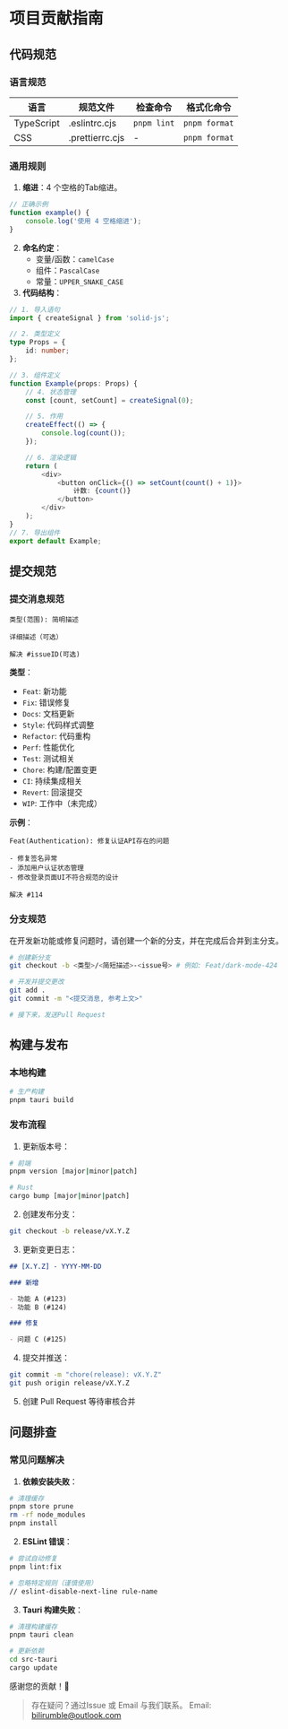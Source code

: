 # 项目贡献指南

## 代码规范

### 语言规范

| 语言       | 规范文件        | 检查命令    | 格式化命令    |
| ---------- | --------------- | ----------- | ------------- |
| TypeScript | .eslintrc.cjs   | `pnpm lint` | `pnpm format` |
| CSS        | .prettierrc.cjs | -           | `pnpm format` |

### 通用规则

1. **缩进**：4 个空格的Tab缩进。

```typescript
// 正确示例
function example() {
	console.log('使用 4 空格缩进');
}
```

2. **命名约定**：
    - 变量/函数：`camelCase`
    - 组件：`PascalCase`
    - 常量：`UPPER_SNAKE_CASE`
3. **代码结构**：

```typescript
// 1. 导入语句
import { createSignal } from 'solid-js';

// 2. 类型定义
type Props = {
    id: number;
};

// 3. 组件定义
function Example(props: Props) {
    // 4. 状态管理
    const [count, setCount] = createSignal(0);

    // 5. 作用
    createEffect(() => {
        console.log(count());
    });

    // 6. 渲染逻辑
    return (
        <div>
            <button onClick={() => setCount(count() + 1)}>
                计数: {count()}
            </button>
        </div>
    );
}
// 7. 导出组件
export default Example;
```

## 提交规范

### 提交消息规范

```
类型(范围): 简明描述

详细描述（可选）

解决 #issueID(可选)
```

**类型**：

- `Feat`: 新功能
- `Fix`: 错误修复
- `Docs`: 文档更新
- `Style`: 代码样式调整
- `Refactor`: 代码重构
- `Perf`: 性能优化
- `Test`: 测试相关
- `Chore`: 构建/配置变更
- `CI`: 持续集成相关
- `Revert`: 回滚提交
- `WIP`: 工作中（未完成）

**示例**：

```
Feat(Authentication): 修复认证API存在的问题

- 修复签名异常
- 添加用户认证状态管理
- 修改登录页面UI不符合规范的设计

解决 #114
```

### 分支规范

在开发新功能或修复问题时，请创建一个新的分支，并在完成后合并到主分支。

```bash
# 创建新分支
git checkout -b <类型>/<简短描述>-<issue号> # 例如: Feat/dark-mode-424

# 开发并提交更改
git add .
git commit -m "<提交消息, 参考上文>"

# 接下来，发送Pull Request
```

## 构建与发布

### 本地构建

```bash
# 生产构建
pnpm tauri build
```

### 发布流程

1. 更新版本号：

```bash
# 前端
pnpm version [major|minor|patch]

# Rust
cargo bump [major|minor|patch]
```

2. 创建发布分支：

```bash
git checkout -b release/vX.Y.Z
```

3. 更新变更日志：

```markdown
## [X.Y.Z] - YYYY-MM-DD

### 新增

- 功能 A (#123)
- 功能 B (#124)

### 修复

- 问题 C (#125)
```

4. 提交并推送：

```bash
git commit -m "chore(release): vX.Y.Z"
git push origin release/vX.Y.Z
```

5. 创建 Pull Request 等待审核合并

## 问题排查

### 常见问题解决

1. **依赖安装失败**：

```bash
# 清理缓存
pnpm store prune
rm -rf node_modules
pnpm install
```

2. **ESLint 错误**：

```bash
# 尝试自动修复
pnpm lint:fix

# 忽略特定规则（谨慎使用）
// eslint-disable-next-line rule-name
```

3. **Tauri 构建失败**：

```bash
# 清理构建缓存
pnpm tauri clean

# 更新依赖
cd src-tauri
cargo update
```

感谢您的贡献！🎉

> 存在疑问？通过Issue 或 Email 与我们联系。
> Email: [bilirumble@outlook.com](mailto:bilirumble@outlook.com)
